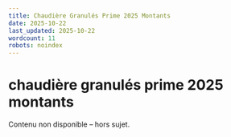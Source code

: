 ```yaml
---
title: Chaudière Granulés Prime 2025 Montants
date: 2025-10-22
last_updated: 2025-10-22
wordcount: 11
robots: noindex
---
```


# chaudière granulés prime 2025 montants

Contenu non disponible – hors sujet.